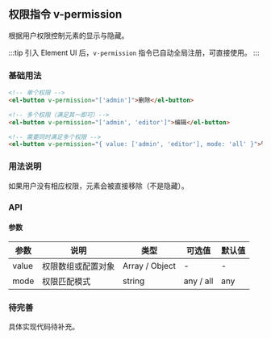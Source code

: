 ## 权限指令 v-permission

根据用户权限控制元素的显示与隐藏。

:::tip
引入 Element UI 后，`v-permission` 指令已自动全局注册，可直接使用。
:::

### 基础用法

```html
<!-- 单个权限 -->
<el-button v-permission="['admin']">删除</el-button>

<!-- 多个权限（满足其一即可）-->
<el-button v-permission="['admin', 'editor']">编辑</el-button>

<!-- 需要同时满足多个权限 -->
<el-button v-permission="{ value: ['admin', 'editor'], mode: 'all' }">管理</el-button>
```

### 用法说明

如果用户没有相应权限，元素会被直接移除（不是隐藏）。

### API

#### 参数

| 参数  | 说明               | 类型           | 可选值    | 默认值 |
| ----- | ------------------ | -------------- | --------- | ------ |
| value | 权限数组或配置对象 | Array / Object | -         | -      |
| mode  | 权限匹配模式       | string         | any / all | any    |

### 待完善

具体实现代码待补充。
